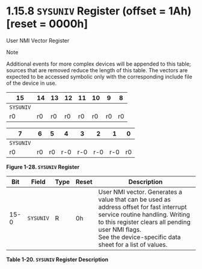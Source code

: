 # 1.15.8 `SYSUNIV` Register (offset = 1Ah) [reset = 0000h]

User NMI Vector Register

> [!NOTE]
> Additional events for more complex devices will be appended to this table; sources that are removed reduce the length
> of this table. The vectors are expected to be accessed symbolic only with the corresponding include file of the
> device in use.

<a id="figure-1-28"></a>

| 15        | 14  | 13  | 12  | 11  | 10  | 9   | 8   |
| --------- | --- | --- | --- | --- | --- | --- | --- |
| `SYSUNIV` |     |     |     |     |     |     |     |
| r0        | r0  | r0  | r0  | r0  | r0  | r0  | r0  |

| 7         | 6   | 5   | 4   | 3   | 2   | 1   | 0   |
| --------- | --- | --- | --- | --- | --- | --- | --- |
| `SYSUNIV` |     |     |     |     |     |     |     |
| r0        | r0  | r0  | r-0 | r-0 | r-0 | r-0 | r0  |

**Figure 1-28. `SYSUNIV` Register**

<a id="table-1-20"></a>

| Bit  | Field     | Type | Reset | Description                                                                                                                                                                                                                                |
| ---- | --------- | ---- | ----- | ------------------------------------------------------------------------------------------------------------------------------------------------------------------------------------------------------------------------------------------ |
| 15-0 | `SYSUNIV` | R    | 0h    | User NMI vector. Generates a value that can be used as address offset for fast interrupt service routine handling. Writing to this register clears all pending user NMI flags.<br>See the device-specific data sheet for a list of values. |

**Table 1-20. `SYSUNIV` Register Description**